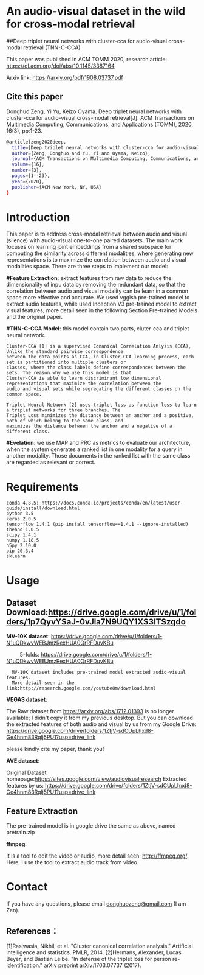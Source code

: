 # An audio-visual dataset in the wild for cross-modal retrieval

##Deep triplet neural networks with cluster-cca for audio-visual cross-modal retrieval (TNN-C-CCA)

This paper was published in ACM TOMM 2020, research article: https://dl.acm.org/doi/abs/10.1145/3387164

Arxiv link: https://arxiv.org/pdf/1908.03737.pdf

## Cite this paper

Donghuo Zeng, Yi Yu, Keizo Oyama. Deep triplet neural networks with cluster-cca for audio-visual cross-modal retrieval[J]. ACM Transactions on Multimedia Computing, Communications, and Applications (TOMM), 2020, 16(3), pp:1-23.

```bash
@article{zeng2020deep,
  title={Deep triplet neural networks with cluster-cca for audio-visual cross-modal retrieval},
  author={Zeng, Donghuo and Yu, Yi and Oyama, Keizo},
  journal={ACM Transactions on Multimedia Computing, Communications, and Applications (TOMM)},
  volume={16},
  number={3},
  pages={1--23},
  year={2020},
  publisher={ACM New York, NY, USA}
}
```

# Introduction

This paper is to address cross-modal retrieval between audio and visual (silence) with audio-visual one-to-one paired datasets. 
The main work focuses on learning joint embeddings from a shared subspace for computing the similarity across different modalities, 
where generating new representations is to maximize the correlation between audio and visual modalities space. There are three steps
to implement our model:

**#Feature Extraction**: extract features from raw data to reduce the dimensionality of inpu data by removing the redundant data, so that the correlation between
audio and visual modality can be learn in a common space more effective and accurate. We used vggish pre-trained model to extract audio features, while used Inception
V3 pre-trained model to extract visual features, more detail seen in the following Section Pre-trained Models and the original paper.

**#TNN-C-CCA Model**: this model contain two parts, cluter-cca and triplet neural network. 
  
    Cluster-CCA [1] is a supervised Conanical Correlation Anlysis (CCA), Unlike the standard pairwise correspondence 
    between the data points as CCA, in Cluster-CCA learning process, each set is partitioned into multiple clusters or 
    classes, where the class labels define correspondences between the sets. The reason why we use this model is that 
    Cluster-CCA is able to learn discriminant low dimensional representations that maximize the correlation between the 
    audio and visual sets while segregating the different classes on the common space. 
    
    Triplet Neural Network [2] uses triplet loss as function loss to learn a triplet networks for three branches. The 
    Triplet Loss minimizes the distance between an anchor and a positive, both of which belong to the same class, and 
    maximizes the distance between the anchor and a negative of a different class.

**#Evelation**:
    we use MAP and PRC as metrics to evaluate our architecture, when the system generates a ranked list in one modality 
    for a query in another modality. Those documents in the ranked list with the same class are regarded as relevant or correct.


# Requirements
    
    conda 4.8.5: https://docs.conda.io/projects/conda/en/latest/user-guide/install/download.html
    python 3.5
    keras 2.0.5
    tensorflow 1.4.1 (pip install tensorflow==1.4.1 --ignore-installed)
    theano 1.0.5
    scipy 1.4.1
    numpy 1.18.5
    h5py 2.10.0
    pip 20.3.4
    sklearn
    
# Usage
## Dataset Download:https://drive.google.com/drive/u/1/folders/1p7QyvYSaJ-0vJla7N9UQY1XS3lTSzgdo

**MV-10K dataset**: 
    https://drive.google.com/drive/u/1/folders/1-N1uQDkwvWEBJmzRexHUA0QrRFDuvKBu 
    
&nbsp;&nbsp;&nbsp;&nbsp; &nbsp;&nbsp;&nbsp;&nbsp;5-folds:
    https://drive.google.com/drive/u/1/folders/1-N1uQDkwvWEBJmzRexHUA0QrRFDuvKBu
      
      MV-10K dataset includes pre-trained model extracted audio-visual features. 
      More detail seen in the link:http://research.google.com/youtube8m/download.html
      
**VEGAS dataset**:

The Raw dataset from https://arxiv.org/abs/1712.01393 is no longer available; I didn't copy it from my previous desktop. 
But you can download the extracted features of both audio and visual by us from my Google Drive: 
https://drive.google.com/drive/folders/1ZtjV-sdCUpLhxd8-Ge4hnm83Rqlj5PU1?usp=drive_link
       
please kindly cite my paper, thank you!

**AVE dataset**:

Original Dataset homepage:https://sites.google.com/view/audiovisualresearch
Extracted features by us: https://drive.google.com/drive/folders/1ZtjV-sdCUpLhxd8-Ge4hnm83Rqlj5PU1?usp=drive_link

## Feature Extraction
The pre-trained model is in google drive the same as above, named pretrain.zip

**ffmpeg**:

It is a tool to edit the video or audio, more detail seen: http://ffmpeg.org/. Here, I use the tool to extract audio track from video.


# Contact
If you have any questions, please email donghuozeng@gmail.com (I am Zen).

## References：

<a id="1">[1]</a>Rasiwasia, Nikhil, et al. "Cluster canonical correlation analysis." Artificial intelligence and statistics. PMLR, 2014.
<a id="2">[2]</a>Hermans, Alexander, Lucas Beyer, and Bastian Leibe. "In defense of the triplet loss for person re-identification." arXiv preprint arXiv:1703.07737 (2017).
